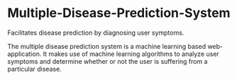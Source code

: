 # Multiple-Disease-Prediction-System
Facilitates disease prediction by diagnosing user symptoms.

The multiple disease prediction system is a machine learning based web-application. It makes use of machine learning algorithms to analyze user symptoms and determine whether or not the user is suffering from a particular disease.
